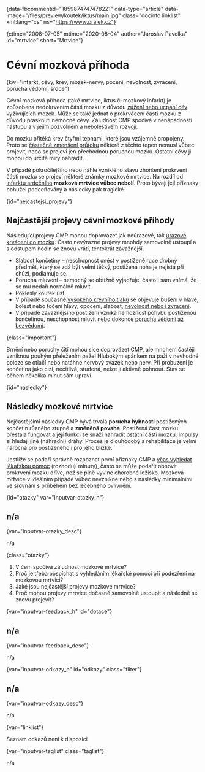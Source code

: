 
{data-fbcommentid="1859874747478221" data-type="article" data-image="/files/preview/koutek/iktus/main.jpg" class="docinfo linklist" xml:lang="cs" ns="https://www.pralek.cz"}

{ctime="2008-07-05" mtime="2020-08-04" author="Jaroslav Pavelka" id="mrtvice" short="Mrtvice"}

# Cévní mozková příhoda

<!-- generated attribute kw by user_updatekw.sh on 2020-10-11, do not edit -->

{kw="infarkt, cévy, krev, mozek-nervy, pocení, nevolnost, zvracení, porucha vědomí, srdce"}

Cévní mozková příhoda (také mrtvice, iktus či mozkový infarkt) je způsobena nedokrvením části mozku z důvodu [zúžení nebo ucpání cév][1] vyživujících mozek. Může se také jednat o prokrvácení části mozku z důvodu prasknutí nemocné cévy. Záludnost CMP spočívá v nenápadnosti nástupu a v jejím pozvolném a nebolestivém rozvoji.

Do mozku přitéká krev čtyřmi tepnami, které jsou vzájemně propojeny. Proto se [částečné zmenšení průtoku][2] některé z těchto tepen nemusí vůbec projevit, nebo se projeví jen přechodnou poruchou mozku. Ostatní cévy ji mohou do určité míry nahradit.

V případě pokročilejšího nebo náhle vzniklého stavu zhoršení prokrvení části mozku se projeví některé známky mozkové mrtvice. Na rozdíl od [infarktu srdečního][3] **mozková mrtvice vůbec nebolí**. Proto bývají její příznaky bohužel podceňovány a následky pak tragické.

{id="nejcastejsi_projevy"}

## Nejčastější projevy cévní mozkové příhody

Následující projevy CMP mohou doprovázet jak neúrazové, tak [úrazové krvácení do mozku][4]. Často nevýrazné projevy mnohdy samovolně ustoupí a s odstupem hodin se znovu vrátí, tentokrát závažnější.

  * Slabost končetiny – neschopnost unést v postižené ruce drobný předmět, který se zdá být velmi těžký, postižená noha je nejistá při chůzi, podlamuje se.
  * Porucha mluvení – nemocný se obtížně vyjadřuje, často i sám vnímá, že se mu nedaří normálně mluvit.
  * Pokleslý koutek úst.
  * V případě současně [vysokého krevního tlaku][5] se objevuje bušení v hlavě, bolest nebo točení hlavy, opocení, slabost, [nevolnost nebo i zvracení][6].
  * V případě závažnějšího postižení vzniká nemožnost pohybu postiženou končetinou, neschopnost mluvit nebo dokonce [porucha vědomí až bezvědomí][7].

{class="important"}

Brnění nebo poruchy čití mohou sice doprovázet CMP, ale mnohem častěji vzniknou pouhým přeležením paže! Hlubokým spánkem na paži v nevhodné poloze se otlačí nebo natáhne nervový svazek nebo nerv. Při probuzení je končetina jako cizí, necitlivá, studená, nelze jí aktivně pohnout. Stav se během několika minut sám upraví.

{id="nasledky"}

## Následky mozkové mrtvice

Nejčastějšími následky CMP bývá trvalá **porucha hybnosti** postižených končetin různého stupně a **změněná povaha**. Postižená část mozku přestala fungovat a její funkci se snaží nahradit ostatní části mozku. Impulsy si hledají jiné (náhradní) dráhy. Proces je dlouhodobý a rehabilitace je velmi náročná pro postiženého i pro jeho blízké.

Jestliže se podaří správně rozpoznat první příznaky CMP a [včas vyhledat lékařskou pomoc][8] (rozhodují minuty), často se může podařit obnovit prokrvení mozku dříve, než se plně vyvine chorobné ložisko. Mozková mrtvice v ideálním případě vůbec nevznikne nebo s následky minimálními ve srovnání s průběhem bez léčebného ovlivnění.

{id="otazky" var="inputvar-otazky_h"}

## n/a

{var="inputvar-otazky_desc"}

n/a

{class="otazky"}

  1. V čem spočívá záludnost mozkové mrtvice?
  2. Proč je třeba pospíchat s vyhledáním lékařské pomoci při podezření na mozkovou mrtvici?
  3. Jaké jsou nejčastější projevy mozkové mrtvice?
  4. Proč mohou projevy mrtvice dočasně samovolně ustoupit a následně se znovu projevit?

{var="inputvar-feedback_h" id="dotace"}

## n/a

{var="inputvar-feedback_desc"}

n/a

{var="inputvar-odkazy_h" id="odkazy" class="filter"}

## n/a

{var="inputvar-odkazy_desc"}

n/a

{var="linklist"}

Seznam odkazů není k dispozici

{var="inputvar-taglist" class="taglist"}

n/a

 [1]: cholesterol
 [2]: koureni_cigaret
 [3]: srdecni_infarkt
 [4]: subduralni_hematom
 [5]: krevni_tlak
 [6]: travici_potize
 [7]: resuscitace
 [8]: nalehavost_vysetreni

